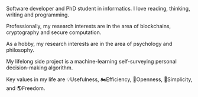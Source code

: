 <!--
**stanbar/stanbar** is a ✨ _special_ ✨ repository because its `README.md` (this file) appears on your GitHub profile.

Here are some ideas to get you started:

- 🔭 I’m currently working on ...
- 🌱 I’m currently learning ...
- 👯 I’m looking to collaborate on ...
- 🤔 I’m looking for help with ...
- 💬 Ask me about ...
- 📫 How to reach me: ...
- 😄 Pronouns: ...
- ⚡ Fun fact: ...
-->

Software developer and PhD student in informatics. I love reading, thinking, writing and programming.

Professionally, my research interests are in the area of blockchains, cryptography and secure computation.

As a hobby, my research interests are in the area of psychology and philosophy.

My lifelong side project is a machine-learning self-surveying personal decision-making algorithm.

Key values in my life are 💡Usefulness, 🏍️Efficiency, 🧠Openness, 🍎Simplicity, and 🌎Freedom.
